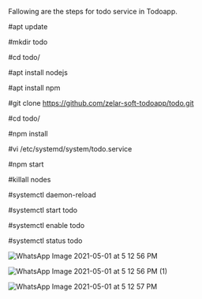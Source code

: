 
Fallowing are the steps for todo service in Todoapp.

#apt update

#mkdir todo

#cd todo/

#apt install nodejs

#apt install npm

#git clone https://github.com/zelar-soft-todoapp/todo.git

#cd todo/

#npm install

#vi /etc/systemd/system/todo.service

#npm start 

#killall nodes

#systemctl daemon-reload

#systemctl start todo

#systemctl enable todo

#systemctl status todo


![WhatsApp Image 2021-05-01 at 5 12 56 PM](https://user-images.githubusercontent.com/82637289/116854104-b0162080-abe6-11eb-8461-4360c6f665f5.jpeg)

![WhatsApp Image 2021-05-01 at 5 12 56 PM (1)](https://user-images.githubusercontent.com/82637289/116854175-cfad4900-abe6-11eb-8870-302176035f47.jpeg)

![WhatsApp Image 2021-05-01 at 5 12 57 PM](https://user-images.githubusercontent.com/82637289/116854129-b86e5b80-abe6-11eb-8b47-2f98cc2c920b.jpeg)
